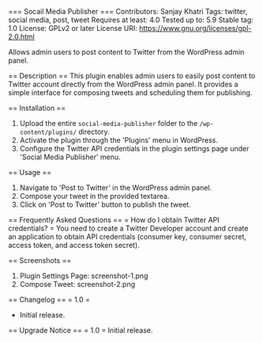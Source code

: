 === Socail Media Publisher ===
Contributors: Sanjay Khatri
Tags: twitter, social media, post, tweet
Requires at least: 4.0
Tested up to: 5.9
Stable tag: 1.0
License: GPLv2 or later
License URI: https://www.gnu.org/licenses/gpl-2.0.html

Allows admin users to post content to Twitter from the WordPress admin panel.

== Description ==
This plugin enables admin users to easily post content to Twitter account directly from the WordPress admin panel. It provides a simple interface for composing tweets and scheduling them for publishing.

== Installation ==
1. Upload the entire `social-media-publisher` folder to the `/wp-content/plugins/` directory.
2. Activate the plugin through the 'Plugins' menu in WordPress.
3. Configure the Twitter API credentials in the plugin settings page under 'Social Media Publisher' menu.

== Usage ==
1. Navigate to 'Post to Twitter' in the WordPress admin panel.
2. Compose your tweet in the provided textarea.
3. Click on 'Post to Twitter' button to publish the tweet.

== Frequently Asked Questions ==
= How do I obtain Twitter API credentials? =
You need to create a Twitter Developer account and create an application to obtain API credentials (consumer key, consumer secret, access token, and access token secret).

== Screenshots ==
1. Plugin Settings Page: screenshot-1.png
2. Compose Tweet: screenshot-2.png

== Changelog ==
= 1.0 =
* Initial release.

== Upgrade Notice ==
= 1.0 =
Initial release.
